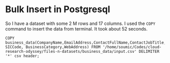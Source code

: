 # Bulk Insert in Postgresql
So I have a dataset with some 2 M rows and 17 columns. I used the `COPY` command to 
insert the data from terminal. It took about 52 seconds.

```
COPY business_data(CompanyName,EmailAddress,ContactFullName,ContactJobTitle,PhoneNumber,FaxNumber,Address,Address2,Address3,Town,County,Postcode,Region,Country, SICCode, BusinessCategory,WebAddress) FROM '/home/soumic/Codes/cloud-research-odyssey/files-n-datasets/business_data/input.csv' DELIMITER '*' csv header;
```

